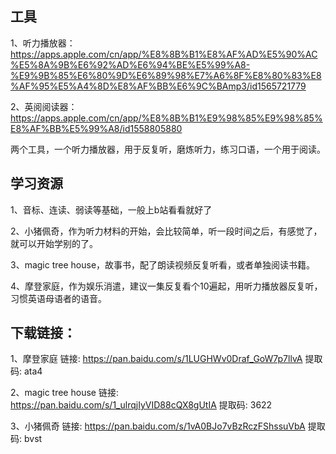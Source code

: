 ## 工具

1、听力播放器：https://apps.apple.com/cn/app/%E8%8B%B1%E8%AF%AD%E5%90%AC%E5%8A%9B%E6%92%AD%E6%94%BE%E5%99%A8-%E9%9B%85%E6%80%9D%E6%89%98%E7%A6%8F%E8%80%83%E8%AF%95%E5%A4%8D%E8%AF%BB%E6%9C%BAmp3/id1565721779

2、英阅阅读器：https://apps.apple.com/cn/app/%E8%8B%B1%E9%98%85%E9%98%85%E8%AF%BB%E5%99%A8/id1558805880

两个工具，一个听力播放器，用于反复听，磨炼听力，练习口语，一个用于阅读。



## 学习资源

1、音标、连读、弱读等基础，一般上b站看看就好了

2、小猪佩奇，作为听力材料的开始，会比较简单，听一段时间之后，有感觉了，就可以开始学别的了。

3、magic tree house，故事书，配了朗读视频反复听看，或者单独阅读书籍。

4、摩登家庭，作为娱乐消遣，建议一集反复看个10遍起，用听力播放器反复听，习惯英语母语者的语音。



## 下载链接：

1、摩登家庭 链接: https://pan.baidu.com/s/1LUGHWv0Draf_GoW7p7llvA 提取码: ata4 

2、magic tree house 链接: https://pan.baidu.com/s/1_ulrqjIyVID88cQX8gUtIA 提取码: 3622 

3、小猪佩奇 链接: https://pan.baidu.com/s/1vA0BJo7vBzRczFShssuVbA 提取码: bvst 
